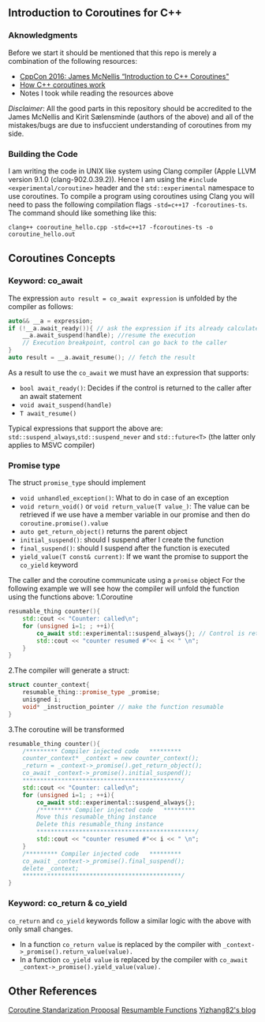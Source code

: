 ## Introduction to Coroutines for C++

### Aknowledgments
Before we start it should be mentioned that this repo is merely a combination of the following resources:
- [CppCon 2016: James McNellis “Introduction to C++ Coroutines"](https://www.youtube.com/watch?v=ZTqHjjm86Bw&)
- [How C++ coroutines work](https://kirit.com/How%20C%2B%2B%20coroutines%20work)
- Notes I took while reading the resources above

*Disclaimer*: All the good parts in this repository should be accredited to the James McNellis and Kirit Sælensminde (authors of the above) and all of the mistakes/bugs are due to insfuccient understanding of coroutines from my side.

### Building the Code

I am writing the code in UNIX like system using Clang compiler (Apple LLVM version 9.1.0 (clang-902.0.39.2)). Hence I am using the `#include <experimental/coroutine>` header and the `std::experimental` namespace to use coroutines. 
To compile a program using coroutines using Clang you will need to pass the following compilation flags `-std=c++17 -fcoroutines-ts`. The command should like something like this:
```
clang++ cooroutine_hello.cpp -std=c++17 -fcoroutines-ts -o coroutine_hello.out
```
## Coroutines Concepts
### Keyword: co_await

The expression `auto result = co_await expression` is unfolded by the compiler as follows:
``` C++
auto&& __a = expression;
if (!__a.await_ready()){ // ask the expression if its already calculated
    __a.await_suspend(handle); //resume the execution
    // Execution breakpoint, control can go back to the caller
}
auto result = __a.await_resume(); // fetch the result
```
As a result to use the `co_await` we must have an expression that supports:
- `bool await_ready()`: Decides if the control is returned to the caller after an await statement
- `void await_suspend(handle)`
-  `T await_resume()`

Typical expressions that support the above are: `std::suspend_always`,`std::suspend_never` and `std::future<T>` (the latter only applies to MSVC compiler)
### Promise type
The struct `promise_type` should implement
-  `void unhandled_exception()`: What to do in case of an exception
-  `void return_void()` or `void return_value(T value_)`: The value can be retrieved if we use have a member variable in our promise and then do `coroutine.promise().value`
-  `auto get_return_object()` returns the parent object
-  `initial_suspend()`: should I suspend after I create the function
-  `final_suspend()`: should I suspend after the function is executed
-  `yield_value(T const& current)`: If we want the promise to support the `co_yield` keyword

The caller and the coroutine communicate using a `promise` object
For the following example we will see how the compiler will unfold the function using the functions above:
1.Coroutine
``` C++
resumable_thing counter(){
    std::cout << "Counter: called\n";
    for (unsigned i=1; ; ++i){
        co_await std::experimental::suspend_always{}; // Control is returned to the caller
        std::cout << "counter resumed #"<< i << " \n";
    }
}
```
2.The compiler will generate a struct:
```C++
struct counter_context{
    resumable_thing::promise_type _promise;
    unisgned i;
    void* _instruction_pointer // make the function resumable
}
```
3.The coroutine will be transformed

``` C++
resumable_thing counter(){
    /********* Compiler injected code   ********* 
    counter_context* _context = new counter_context();
    _return = _context->_promise().get_return_object();
    co_await _context->_promise().initial_suspend();
    *********************************************/
    std::cout << "Counter: called\n";
    for (unsigned i=1; ; ++i){
        co_await std::experimental::suspend_always{};
        /********* Compiler injected code   ********* 
        Move this resumable_thing instance
        Delete this resumable_thing instance
        *********************************************/
        std::cout << "counter resumed #"<< i << " \n";
    }
    /********* Compiler injected code   ********* 
    co_await _context->_promise().final_suspend();
    delete _context;
    *********************************************/
}
```
### Keyword: co_return & co_yield

`co_return` and `co_yield` keywords follow a similar logic with the above with only small changes.
- In a function `co_return value` is replaced by the compiler with `_context->_promise().return_value(value).`
- In a function `co_yield value` is replaced by the compiler with `co_await _context->_promise().yield_value(value).`

## Other References
[Coroutine Standarization Proposal](http://www.open-std.org/jtc1/sc22/wg21/docs/papers/2017/n4680.pdf)
[Resumamble Functions](https://isocpp.org/files/papers/N4402.pdf)
[Yizhang82's blog](http://yizhang82.me/cpp-coroutines-basic-concepts)